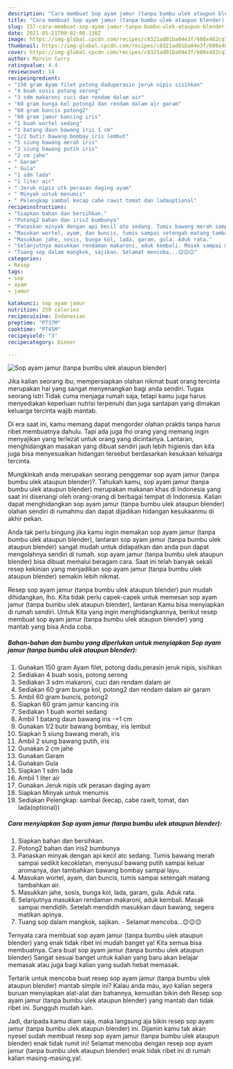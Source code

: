 ```yaml
---
description: "Cara membuat Sop ayam jamur (tanpa bumbu ulek ataupun blender) yang enak dan Mudah Dibuat"
title: "Cara membuat Sop ayam jamur (tanpa bumbu ulek ataupun blender) yang enak dan Mudah Dibuat"
slug: 157-cara-membuat-sop-ayam-jamur-tanpa-bumbu-ulek-ataupun-blender-yang-enak-dan-mudah-dibuat
date: 2021-05-21T09:02:08.138Z
image: https://img-global.cpcdn.com/recipes/c8321ad01ba04e3f/680x482cq70/sop-ayam-jamur-tanpa-bumbu-ulek-ataupun-blender-foto-resep-utama.jpg
thumbnail: https://img-global.cpcdn.com/recipes/c8321ad01ba04e3f/680x482cq70/sop-ayam-jamur-tanpa-bumbu-ulek-ataupun-blender-foto-resep-utama.jpg
cover: https://img-global.cpcdn.com/recipes/c8321ad01ba04e3f/680x482cq70/sop-ayam-jamur-tanpa-bumbu-ulek-ataupun-blender-foto-resep-utama.jpg
author: Marvin Curry
ratingvalue: 4.4
reviewcount: 14
recipeingredient:
- "150 gram Ayam filet potong daduperasin jeruk nipis sisihkan"
- "4 buah sosis potong serong"
- "3 sdm makaroni cuci dan rendam dalam air"
- "60 gram bunga kol potong2 dan rendam dalam air garam"
- "60 gram buncis potong2"
- "60 gram jamur kancing iris"
- "1 buah wortel sedang"
- "1 batang daun bawang iris 1 cm"
- "1/2 butir bawang bombay iris lembut"
- "5 siung bawang merah iris"
- "2 siung bawang putih iris"
- "2 cm jahe"
- " Garam"
- " Gula"
- "1 sdm lada"
- "1 liter air"
- " Jeruk nipis utk perasan daging ayam"
- " Minyak untuk menumis"
- " Pelengkap sambal kecap cabe rawit tomat dan ladaoptional"
recipeinstructions:
- "Siapkan bahan dan bersihkan."
- "Potong2 bahan dan iris2 bumbunya"
- "Panaskan minyak dengan api kecil ato sedang. Tumis bawang merah sampai sedikit kecoklatan, menyusul bawang putih sampai keluar aromanya, dan tambahkan bawang bombay sampai layu."
- "Masukan wortel, ayam, dan buncis, tumis sampai setengah matang tambahkan air."
- "Masukkan jahe, sosis, bunga kol, lada, garam, gula. Aduk rata."
- "Selanjutnya masukkan rendaman makaroni, aduk kembali. Masak sampai mendidih. Setelah mendidih masukkan daun bawang, segera matikan apinya."
- "Tuang sop dalam mangkok, sajikan. Selamat mencoba...😉😉😉"
categories:
- Resep
tags:
- sop
- ayam
- jamur

katakunci: sop ayam jamur 
nutrition: 259 calories
recipecuisine: Indonesian
preptime: "PT37M"
cooktime: "PT45M"
recipeyield: "3"
recipecategory: Dinner

---
```



![Sop ayam jamur (tanpa bumbu ulek ataupun blender)](https://img-global.cpcdn.com/recipes/c8321ad01ba04e3f/680x482cq70/sop-ayam-jamur-tanpa-bumbu-ulek-ataupun-blender-foto-resep-utama.jpg)

Jika kalian seorang ibu, mempersiapkan olahan nikmat buat orang tercinta merupakan hal yang sangat menyenangkan bagi anda sendiri. Tugas seorang istri Tidak cuma menjaga rumah saja, tetapi kamu juga harus menyediakan keperluan nutrisi terpenuhi dan juga santapan yang dimakan keluarga tercinta wajib mantab.

Di era  saat ini, kamu memang dapat mengorder olahan praktis tanpa harus ribet membuatnya dahulu. Tapi ada juga lho orang yang memang ingin menyajikan yang terlezat untuk orang yang dicintainya. Lantaran, menghidangkan masakan yang dibuat sendiri jauh lebih higienis dan kita juga bisa menyesuaikan hidangan tersebut berdasarkan kesukaan keluarga tercinta. 



Mungkinkah anda merupakan seorang penggemar sop ayam jamur (tanpa bumbu ulek ataupun blender)?. Tahukah kamu, sop ayam jamur (tanpa bumbu ulek ataupun blender) merupakan makanan khas di Indonesia yang saat ini disenangi oleh orang-orang di berbagai tempat di Indonesia. Kalian dapat menghidangkan sop ayam jamur (tanpa bumbu ulek ataupun blender) olahan sendiri di rumahmu dan dapat dijadikan hidangan kesukaanmu di akhir pekan.

Anda tak perlu bingung jika kamu ingin memakan sop ayam jamur (tanpa bumbu ulek ataupun blender), lantaran sop ayam jamur (tanpa bumbu ulek ataupun blender) sangat mudah untuk didapatkan dan anda pun dapat mengolahnya sendiri di rumah. sop ayam jamur (tanpa bumbu ulek ataupun blender) bisa dibuat memalui beragam cara. Saat ini telah banyak sekali resep kekinian yang menjadikan sop ayam jamur (tanpa bumbu ulek ataupun blender) semakin lebih nikmat.

Resep sop ayam jamur (tanpa bumbu ulek ataupun blender) pun mudah dihidangkan, lho. Kita tidak perlu capek-capek untuk memesan sop ayam jamur (tanpa bumbu ulek ataupun blender), lantaran Kamu bisa menyiapkan di rumah sendiri. Untuk Kita yang ingin menghidangkannya, berikut resep membuat sop ayam jamur (tanpa bumbu ulek ataupun blender) yang mantab yang bisa Anda coba.

<!--inarticleads1-->

##### Bahan-bahan dan bumbu yang diperlukan untuk menyiapkan Sop ayam jamur (tanpa bumbu ulek ataupun blender):

1. Gunakan 150 gram Ayam filet, potong dadu,perasin jeruk nipis, sisihkan
1. Sediakan 4 buah sosis, potong serong
1. Sediakan 3 sdm makaroni, cuci dan rendam dalam air
1. Sediakan 60 gram bunga kol, potong2 dan rendam dalam air garam
1. Ambil 60 gram buncis, potong2
1. Siapkan 60 gram jamur kancing iris
1. Sediakan 1 buah wortel sedang
1. Ambil 1 batang daun bawang iris -+1 cm
1. Gunakan 1/2 butir bawang bombay, iris lembut
1. Siapkan 5 siung bawang merah, iris
1. Ambil 2 siung bawang putih, iris
1. Gunakan 2 cm jahe
1. Gunakan  Garam
1. Gunakan  Gula
1. Siapkan 1 sdm lada
1. Ambil 1 liter air
1. Gunakan  Jeruk nipis utk perasan daging ayam
1. Siapkan  Minyak untuk menumis
1. Sediakan  Pelengkap: sambal (kecap, cabe rawit, tomat, dan lada(optional))




<!--inarticleads2-->

##### Cara menyiapkan Sop ayam jamur (tanpa bumbu ulek ataupun blender):

1. Siapkan bahan dan bersihkan.
1. Potong2 bahan dan iris2 bumbunya
1. Panaskan minyak dengan api kecil ato sedang. Tumis bawang merah sampai sedikit kecoklatan, menyusul bawang putih sampai keluar aromanya, dan tambahkan bawang bombay sampai layu.
1. Masukan wortel, ayam, dan buncis, tumis sampai setengah matang tambahkan air.
1. Masukkan jahe, sosis, bunga kol, lada, garam, gula. Aduk rata.
1. Selanjutnya masukkan rendaman makaroni, aduk kembali. Masak sampai mendidih. Setelah mendidih masukkan daun bawang, segera matikan apinya.
1. Tuang sop dalam mangkok, sajikan. - Selamat mencoba...😉😉😉




Ternyata cara membuat sop ayam jamur (tanpa bumbu ulek ataupun blender) yang enak tidak ribet ini mudah banget ya! Kita semua bisa membuatnya. Cara buat sop ayam jamur (tanpa bumbu ulek ataupun blender) Sangat sesuai banget untuk kalian yang baru akan belajar memasak atau juga bagi kalian yang sudah hebat memasak.

Tertarik untuk mencoba buat resep sop ayam jamur (tanpa bumbu ulek ataupun blender) mantab simple ini? Kalau anda mau, ayo kalian segera buruan menyiapkan alat-alat dan bahannya, kemudian bikin deh Resep sop ayam jamur (tanpa bumbu ulek ataupun blender) yang mantab dan tidak ribet ini. Sungguh mudah kan. 

Jadi, daripada kamu diam saja, maka langsung aja bikin resep sop ayam jamur (tanpa bumbu ulek ataupun blender) ini. Dijamin kamu tak akan nyesel sudah membuat resep sop ayam jamur (tanpa bumbu ulek ataupun blender) enak tidak rumit ini! Selamat mencoba dengan resep sop ayam jamur (tanpa bumbu ulek ataupun blender) enak tidak ribet ini di rumah kalian masing-masing,ya!.

